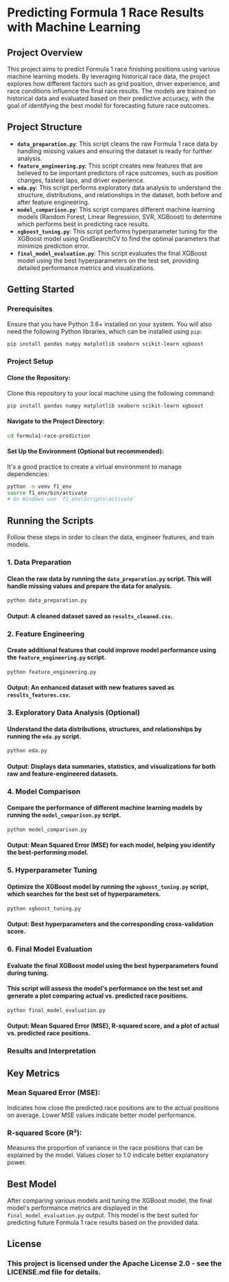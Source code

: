 # Predicting Formula 1 Race Results with Machine Learning

## Project Overview

This project aims to predict Formula 1 race finishing positions using various machine learning models. By leveraging historical race data, the project explores how different factors such as grid position, driver experience, and race conditions influence the final race results. The models are trained on historical data and evaluated based on their predictive accuracy, with the goal of identifying the best model for forecasting future race outcomes.

## Project Structure

- **`data_preparation.py`**: This script cleans the raw Formula 1 race data by handling missing values and ensuring the dataset is ready for further analysis.
- **`feature_engineering.py`**: This script creates new features that are believed to be important predictors of race outcomes, such as position changes, fastest laps, and driver experience.
- **`eda.py`**: This script performs exploratory data analysis to understand the structure, distributions, and relationships in the dataset, both before and after feature engineering.
- **`model_comparison.py`**: This script compares different machine learning models (Random Forest, Linear Regression, SVR, XGBoost) to determine which performs best in predicting race results.
- **`xgboost_tuning.py`**: This script performs hyperparameter tuning for the XGBoost model using GridSearchCV to find the optimal parameters that minimize prediction error.
- **`final_model_evaluation.py`**: This script evaluates the final XGBoost model using the best hyperparameters on the test set, providing detailed performance metrics and visualizations.

## Getting Started

### Prerequisites

Ensure that you have Python 3.6+ installed on your system. You will also need the following Python libraries, which can be installed using `pip`:

```bash
pip install pandas numpy matplotlib seaborn scikit-learn xgboost
```
### Project Setup
#### Clone the Repository: 
Clone this repository to your local machine using the following command:
```bash
pip install pandas numpy matplotlib seaborn scikit-learn xgboost
```
#### Navigate to the Project Directory:
```bash 
cd formula1-race-prediction
```
#### Set Up the Environment (Optional but recommended): 
It's a good practice to create a virtual environment to manage dependencies:
```bash
python -m venv f1_env
source f1_env/bin/activate  
# On Windows use `f1_env\Scripts\activate`
```

## Running the Scripts

Follow these steps in order to clean the data, engineer features, and train models.


### 1. Data Preparation

#### Clean the raw data by running the `data_preparation.py` script. This will handle missing values and prepare the data for analysis.

```bash
python data_preparation.py
```
#### Output: A cleaned dataset saved as `results_cleaned.csv`.

### 2. Feature Engineering

#### Create additional features that could improve model performance using the `feature_engineering.py` script.
```bash
python feature_engineering.py
```
#### Output: An enhanced dataset with new features saved as `results_features.csv`.

### 3. Exploratory Data Analysis (Optional)

#### Understand the data distributions, structures, and relationships by running the `eda.py` script.
```bash
python eda.py
```
#### Output: Displays data summaries, statistics, and visualizations for both raw and feature-engineered datasets.

### 4. Model Comparison

#### Compare the performance of different machine learning models by running the `model_comparison.py` script.
```bash
python model_comparison.py
```
#### Output: Mean Squared Error (MSE) for each model, helping you identify the best-performing model.

### 5. Hyperparameter Tuning

#### Optimize the XGBoost model by running the `xgboost_tuning.py` script, which searches for the best set of hyperparameters.
```bash
python xgboost_tuning.py
```
#### Output: Best hyperparameters and the corresponding cross-validation score.

### 6. Final Model Evaluation

#### Evaluate the final XGBoost model using the best hyperparameters found during tuning.
#### This script will assess the model's performance on the test set and generate a plot comparing actual vs. predicted race positions.
```bash
python final_model_evaluation.py
```
#### Output: Mean Squared Error (MSE), R-squared score, and a plot of actual vs. predicted race positions.

### Results and Interpretation

## Key Metrics

### Mean Squared Error (MSE): 
Indicates how close the predicted race positions are to the actual positions on average. Lower MSE values indicate better model performance.

### R-squared Score (R²): 
Measures the proportion of variance in the race positions that can be explained by the model. Values closer to 1.0 indicate better explanatory power.

## Best Model

After comparing various models and tuning the XGBoost model, the final model's performance metrics are displayed in the `final_model_evaluation.py` output. This model is the best suited for predicting future Formula 1 race results based on the provided data.

## License

### This project is licensed under the Apache License 2.0 - see the LICENSE.md file for details.


